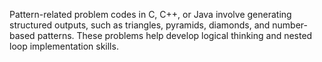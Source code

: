 Pattern-related problem codes in C, C++, or Java involve generating structured outputs, such as triangles, pyramids, diamonds, and number-based patterns. These problems help develop logical thinking and nested loop implementation skills.

